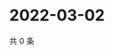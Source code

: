 # 2022-03-02

共 0 条

<!-- BEGIN WEIBO -->
<!-- 最后更新时间 Wed Mar 02 2022 16:15:14 GMT+0800 (China Standard Time) -->

<!-- END WEIBO -->
